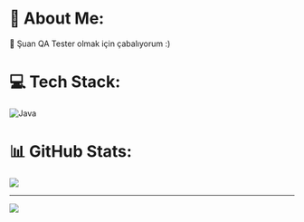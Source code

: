 # 💫 About Me:
🌱 Şuan QA Tester olmak için çabalıyorum :)


# 💻 Tech Stack:
![Java](https://img.shields.io/badge/java-%23ED8B00.svg?style=for-the-badge&logo=java&logoColor=white)
# 📊 GitHub Stats:
![](https://github-readme-stats.vercel.app/api?username=Unwabu&theme=dark&hide_border=false&include_all_commits=false&count_private=false)<br/>


---
[![](https://visitcount.itsvg.in/api?id=Unwabu&icon=0&color=0)](https://visitcount.itsvg.in)

<!-- Proudly created with GPRM ( https://gprm.itsvg.in ) -->
